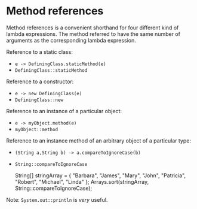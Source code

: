 Method references
===

Method references is a convenient shorthand for four different kind of lambda expressions.  The
method referred to have the same number of arguments as the corresponding lambda expression.

Reference to a static class:
* `e -> DefiningClass.staticMethod(e)`
* `DefiningClass::staticMethod`

Reference to a constructor:
* `e -> new DefiningClass(e)`
* `DefiningClass::new`

Reference to an instance of a particular object:
* `e -> myObject.method(e)`
* `myObject::method`

Reference to an instance method of an arbitrary object of a particular type:
* `(String a,String b) -> a.compareToIgnoreCase(b)`
* `String::compareToIgnoreCase`


    String[] stringArray = { "Barbara", "James", "Mary", "John",
        "Patricia", "Robert", "Michael", "Linda" };
    Arrays.sort(stringArray, String::compareToIgnoreCase);


Note: `System.out::println` is _very_ useful.